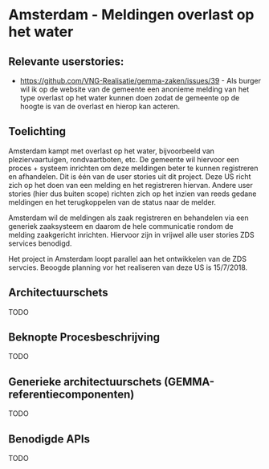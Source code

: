 # Amsterdam - Meldingen overlast op het water

## Relevante userstories:

* https://github.com/VNG-Realisatie/gemma-zaken/issues/39 - Als burger wil ik
  op de website van de gemeente een anonieme melding van het type overlast op
  het water kunnen doen zodat de gemeente op de hoogte is van de overlast en
  hierop kan acteren.

## Toelichting

Amsterdam kampt met overlast op het water, bijvoorbeeld van pleziervaartuigen,
rondvaartboten, etc. De gemeente wil hiervoor een proces + systeem inrichten om
deze meldingen beter te kunnen registreren en afhandelen. Dit is één van de
user stories uit dit project. Deze US richt zich op het doen van een melding en
het registreren hiervan. Andere user stories (hier dus buiten scope) richten
zich op het inzien van reeds gedane meldingen en het terugkoppelen van de
status naar de melder.

Amsterdam wil de meldingen als zaak registreren en behandelen via een generiek
zaaksysteem en daarom de hele communicatie rondom de melding zaakgericht
inrichten. Hiervoor zijn in vrijwel alle user stories ZDS services benodigd.

Het project in Amsterdam loopt parallel aan het ontwikkelen van de ZDS servcies.
Beoogde planning vor het realiseren van deze US is 15/7/2018.

## Architectuurschets

TODO

## Beknopte Procesbeschrijving

TODO

## Generieke architectuurschets (GEMMA-referentiecomponenten)

TODO

## Benodigde APIs

TODO
